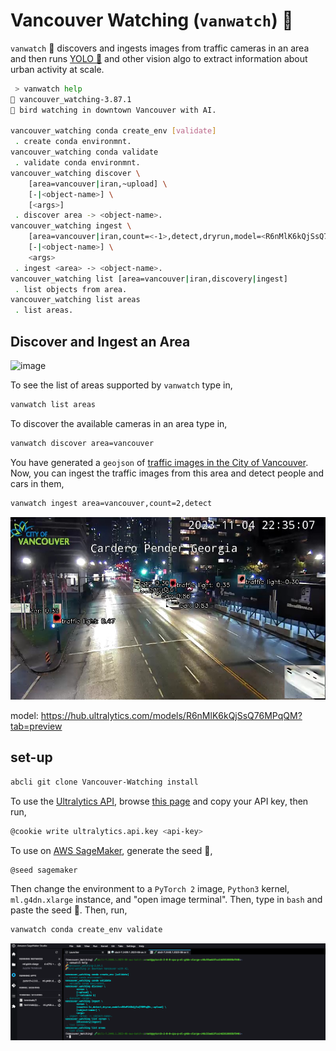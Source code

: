 # Vancouver Watching (`vanwatch`) 🌈

`vanwatch` 🌈 discovers and ingests images from traffic cameras in an area and then runs [YOLO 🚀](https://github.com/ultralytics/ultralytics) and other vision algo to extract information about urban activity at scale. 


```bash
 > vanwatch help
🌈 vancouver_watching-3.87.1
🌈 bird watching in downtown Vancouver with AI.

vancouver_watching conda create_env [validate]
 . create conda environmnt.
vancouver_watching conda validate
 . validate conda environmnt.
vancouver_watching discover \
	[area=vancouver|iran,~upload] \
	[-|<object-name>] \
	[<args>]
 . discover area -> <object-name>.
vancouver_watching ingest \
	[area=vancouver|iran,count=<-1>,detect,dryrun,model=<R6nMlK6kQjSsQ76MPqQM>,~upload] \
	[-|<object-name>] \
	<args>
 . ingest <area> -> <object-name>.
vancouver_watching list [area=vancouver|iran,discovery|ingest]
 . list objects from area.
vancouver_watching list areas
 . list areas.
```

## Discover and Ingest an Area

![image](https://user-images.githubusercontent.com/1007567/196573547-b1c71b3b-7fac-4d2c-bba0-a87b063830da.png)


To see the list of areas supported by `vanwatch` type in,

```bash
vanwatch list areas
```

To discover the available cameras in an area type in,

```bash
vanwatch discover area=vancouver
```

You have generated a `geojson` of [traffic images in the City of Vancouver](./data/vancouver.geojson). Now, you can ingest the traffic images from this area and detect people and cars in them,

```bash
vanwatch ingest area=vancouver,count=2,detect
```

![image](./assets/georgiaE-inference.jpg)

model: https://hub.ultralytics.com/models/R6nMlK6kQjSsQ76MPqQM?tab=preview


## set-up

```bash
abcli git clone Vancouver-Watching install
```

To use the [Ultralytics API](https://hub.ultralytics.com/models), browse [this page](https://hub.ultralytics.com/settings?tab=api+keys) and copy your API key, then run,

```bash
@cookie write ultralytics.api.key <api-key>
```

To use on [AWS SageMaker](https://aws.amazon.com/sagemaker/), generate the seed 🌱,

```bash
@seed sagemaker
```

Then change the environment to a `PyTorch 2` image, `Python3` kernel, `ml.g4dn.xlarge` instance, and "open image terminal". Then, type in `bash` and paste the seed 🌱. Then, run,

```bash
vanwatch conda create_env validate
```

![image](./assets/sagemaker.png)